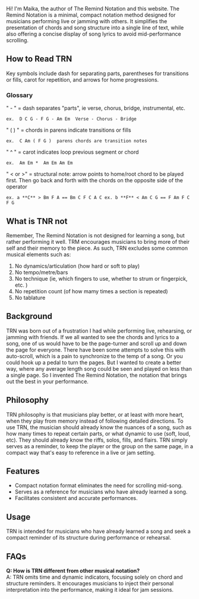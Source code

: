 Hi! I'm Maika, the author of The Remind Notation and this website. The Remind Notation is a minimal, compact notation method designed for musicians performing live or jamming with others. It simplifies the presentation of chords and song structure into a single line of text, while also offering a concise display of song lyrics to avoid mid-performance scrolling.

## How to Read TRN  

Key symbols include dash for separating parts, parentheses for transitions or fills, carot for repetition, and arrows for home progressions.

### Glossary

" - " = dash separates "parts", ie verse, chorus, bridge, instrumental, etc. 

`ex. 
D C G - F G - Am Em 
Verse - Chorus - Bridge`

" (    ) " = chords in parens indicate transitions or fills 

`ex. 
C Am ( F G ) 
parens chords are transition notes` 

" ^ " = carot indicates loop previous segment or chord

`ex. 
Am Em * 
Am Em Am Em`

" < or >" = structural note: arrow points to home/root chord to be played first. Then go back and forth with the chords on the opposite side of the operator

`ex. a
**C** > Bm F A == Bm C F C A C
ex. b
**F** < Am C G == F Am F C F G`

## What is TNR not

Remember, The Remind Notation is not designed for learning a song, but rather performing it well. TRM encourages musicians to bring more of their self and their memory to the piece. As such, TRN excludes some common musical elements such as:

1. No dynamics/articulation (how hard or soft to play)
2. No tempo/metre/bars
3. No technique (ie, which fingers to use, whether to strum or fingerpick, etc. )
4. No repetition count (of how mamy times a section is repeated)
5. No tablature


## Background

TRN was born out of a frustration I had while performing live, rehearsing, or jamming with friends. If we all wanted to see the chords and lyrics to a song, one of us would have to be the page-turner and scroll up and down the page for everyone. There have been some attempts to solve this with auto-scroll, which is a pain to synchronize to the temp of a song. Or you could hook up a pedal to turn the pages. But I wanted to create a better way, where any average length song could be seen and played on less than a single page. So I invented The Remind Notation, the notation that brings out the best in your performance.  

## Philosophy

TRN philosophy is that musicians play better, or at least with more heart, when they play from memory instead of following detailed directions. To use TRN, the musician should already know the nuances of a song, such as how many times to repeat certain parts, or what dynamic to use (soft, loud, etc). They should already know the riffs, solos, fills, and flairs. TRN simply serves as a reminder, to keep the player or the group on the same page, in a compact way that's easy to reference in a live or jam setting. 


## Features

- Compact notation format eliminates the need for scrolling mid-song.
- Serves as a reference for musicians who have already learned a song.
- Facilitates consistent and accurate performances.




## Usage

TRN is intended for musicians who have already learned a song and seek a compact reminder of its structure during performance or rehearsal.

## FAQs

**Q: How is TRN different from other musical notation?**  
A: TRN omits time and dynamic indicators, focusing solely on chord and structure reminders. It encourages musicians to inject their personal interpretation into the performance, making it ideal for jam sessions.







